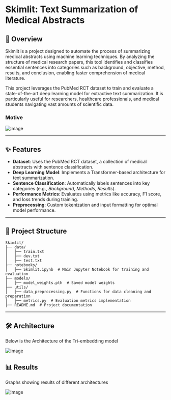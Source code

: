 # Skimlit: Text Summarization of Medical Abstracts

## 📜 Overview

Skimlit is a project designed to automate the process of summarizing medical abstracts using machine learning techniques. By analyzing the structure of medical research papers, this tool identifies and classifies essential sentences into categories such as background, objective, method, results, and conclusion, enabling faster comprehension of medical literature.

This project leverages the PubMed RCT dataset to train and evaluate a state-of-the-art deep learning model for extractive text summarization. It is particularly useful for researchers, healthcare professionals, and medical students navigating vast amounts of scientific data.

###  **Motive**

![image](https://github.com/user-attachments/assets/b1d05e7f-b1d3-438d-84d6-903015f4885f)


---

## ✨ Features

- **Dataset**: Uses the PubMed RCT dataset, a collection of medical abstracts with sentence classification.
- **Deep Learning Model**: Implements a Transformer-based architecture for text summarization.
- **Sentence Classification**: Automatically labels sentences into key categories (e.g., *Background*, *Methods*, *Results*).
- **Performance Metrics**: Evaluates using metrics like accuracy, F1 score, and loss trends during training.
- **Preprocessing**: Custom tokenization and input formatting for optimal model performance.

---

## 📂 Project Structure

```plaintext
Skimlit/
├── data/
│   ├── train.txt
│   ├── dev.txt
│   ├── test.txt
├── notebooks/
│   ├── Skimlit.ipynb  # Main Jupyter Notebook for training and evaluation
├── models/
│   ├── model_weights.pth  # Saved model weights
├── utils/
│   ├── data_preprocessing.py  # Functions for data cleaning and preparation
│   ├── metrics.py  # Evaluation metrics implementation
├── README.md  # Project documentation
```
---

## 🛠 Architecture
 Below is the Architecture  of the Tri-embedding model
 
![image](https://github.com/user-attachments/assets/372fde97-fae1-4796-946d-06171f0f8d99)

## 📊 Results
Graphs showing results of different architectures

![image](https://github.com/user-attachments/assets/ba6d5deb-bb7c-4edf-b978-f495fe04c836)
